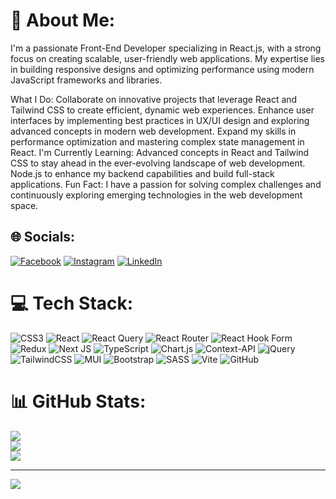 # 💫 About Me:
I'm a passionate Front-End Developer specializing in React.js, with a strong focus on creating scalable, user-friendly web applications. My expertise lies in building responsive designs and optimizing performance using modern JavaScript frameworks and libraries.

What I Do:
Collaborate on innovative projects that leverage React and Tailwind CSS to create efficient, dynamic web experiences.
Enhance user interfaces by implementing best practices in UX/UI design and exploring advanced concepts in modern web development.
Expand my skills in performance optimization and mastering complex state management in React.
I'm Currently Learning:
Advanced concepts in React and Tailwind CSS to stay ahead in the ever-evolving landscape of web development.
Node.js to enhance my backend capabilities and build full-stack applications.
Fun Fact:
I have a passion for solving complex challenges and continuously exploring emerging technologies in the web development space.


## 🌐 Socials:
[![Facebook](https://img.shields.io/badge/Facebook-%231877F2.svg?logo=Facebook&logoColor=white)](https://facebook.com/Abanoub.Abd.Elmessih110) [![Instagram](https://img.shields.io/badge/Instagram-%23E4405F.svg?logo=Instagram&logoColor=white)](https://instagram.com/abanoub_3bdo) [![LinkedIn](https://img.shields.io/badge/LinkedIn-%230077B5.svg?logo=linkedin&logoColor=white)](https://linkedin.com/in/abanoub-abd-elmessih) 

# 💻 Tech Stack:
![CSS3](https://img.shields.io/badge/css3-%231572B6.svg?style=for-the-badge&logo=css3&logoColor=white) ![React](https://img.shields.io/badge/react-%2320232a.svg?style=for-the-badge&logo=react&logoColor=%2361DAFB) ![React Query](https://img.shields.io/badge/-React%20Query-FF4154?style=for-the-badge&logo=react%20query&logoColor=white) ![React Router](https://img.shields.io/badge/React_Router-CA4245?style=for-the-badge&logo=react-router&logoColor=white) ![React Hook Form](https://img.shields.io/badge/React%20Hook%20Form-%23EC5990.svg?style=for-the-badge&logo=reacthookform&logoColor=white) ![Redux](https://img.shields.io/badge/redux-%23593d88.svg?style=for-the-badge&logo=redux&logoColor=white) ![Next JS](https://img.shields.io/badge/Next-black?style=for-the-badge&logo=next.js&logoColor=white) ![TypeScript](https://img.shields.io/badge/typescript-%23007ACC.svg?style=for-the-badge&logo=typescript&logoColor=white) ![Chart.js](https://img.shields.io/badge/chart.js-F5788D.svg?style=for-the-badge&logo=chart.js&logoColor=white) ![Context-API](https://img.shields.io/badge/Context--Api-000000?style=for-the-badge&logo=react) ![jQuery](https://img.shields.io/badge/jquery-%230769AD.svg?style=for-the-badge&logo=jquery&logoColor=white) ![TailwindCSS](https://img.shields.io/badge/tailwindcss-%2338B2AC.svg?style=for-the-badge&logo=tailwind-css&logoColor=white) ![MUI](https://img.shields.io/badge/MUI-%230081CB.svg?style=for-the-badge&logo=mui&logoColor=white) ![Bootstrap](https://img.shields.io/badge/bootstrap-%238511FA.svg?style=for-the-badge&logo=bootstrap&logoColor=white) ![SASS](https://img.shields.io/badge/SASS-hotpink.svg?style=for-the-badge&logo=SASS&logoColor=white) ![Vite](https://img.shields.io/badge/vite-%23646CFF.svg?style=for-the-badge&logo=vite&logoColor=white) ![GitHub](https://img.shields.io/badge/github-%23121011.svg?style=for-the-badge&logo=github&logoColor=white)
# 📊 GitHub Stats:
![](https://github-readme-stats.vercel.app/api?username=Abanoub-Abd-Elmessih&theme=tokyonight&hide_border=false&include_all_commits=false&count_private=false)<br/>
![](https://github-readme-streak-stats.herokuapp.com/?user=Abanoub-Abd-Elmessih&theme=tokyonight&hide_border=false)<br/>
![](https://github-readme-stats.vercel.app/api/top-langs/?username=Abanoub-Abd-Elmessih&theme=tokyonight&hide_border=false&include_all_commits=false&count_private=false&layout=compact)

---
[![](https://visitcount.itsvg.in/api?id=Abanoub-Abd-Elmessih&icon=5&color=0)](https://visitcount.itsvg.in)

<!-- Proudly created with GPRM ( https://gprm.itsvg.in ) -->
